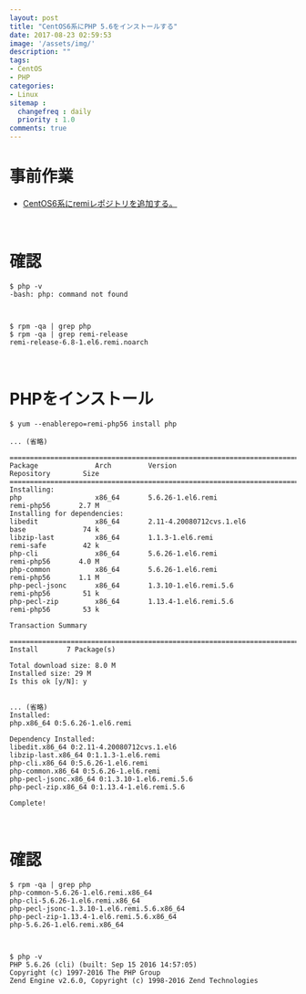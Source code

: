 ```yaml
---
layout: post
title: "CentOS6系にPHP 5.6をインストールする"
date: 2017-08-23 02:59:53
image: '/assets/img/'
description: ""
tags:
- CentOS
- PHP
categories:
- Linux
sitemap :
  changefreq : daily
  priority : 1.0
comments: true
---
```


# 事前作業
* [CentOS6系にremiレポジトリを追加する。](https://lighthouse-dev.github.io/remi-releaseinstall/)

<br>

# 確認

	$ php -v  
	-bash: php: command not found  



	$ rpm -qa | grep php  
	$ rpm -qa | grep remi-release  
	remi-release-6.8-1.el6.remi.noarch  

<br>

# PHPをインストール

	$ yum --enablerepo=remi-php56 install php  
   
	... (省略)  
	   
	===========================================================================================  
	Package              Arch         Version                          Repository        Size  
	===========================================================================================  
	Installing:  
	php                  x86_64       5.6.26-1.el6.remi                remi-php56       2.7 M  
	Installing for dependencies:  
	libedit              x86_64       2.11-4.20080712cvs.1.el6         base              74 k  
	libzip-last          x86_64       1.1.3-1.el6.remi                 remi-safe         42 k  
	php-cli              x86_64       5.6.26-1.el6.remi                remi-php56       4.0 M  
	php-common           x86_64       5.6.26-1.el6.remi                remi-php56       1.1 M  
	php-pecl-jsonc       x86_64       1.3.10-1.el6.remi.5.6            remi-php56        51 k  
	php-pecl-zip         x86_64       1.13.4-1.el6.remi.5.6            remi-php56        53 k  
	
	Transaction Summary  
	
	===========================================================================================  
	Install       7 Package(s)  
	
	Total download size: 8.0 M  
	Installed size: 29 M  
	Is this ok [y/N]: y  
	
	
	... (省略)  
	Installed:  
	php.x86_64 0:5.6.26-1.el6.remi                                                      
	
	Dependency Installed:  
	libedit.x86_64 0:2.11-4.20080712cvs.1.el6                                               
	libzip-last.x86_64 0:1.1.3-1.el6.remi                                         
	php-cli.x86_64 0:5.6.26-1.el6.remi                                                
	php-common.x86_64 0:5.6.26-1.el6.remi                                            
	php-pecl-jsonc.x86_64 0:1.3.10-1.el6.remi.5.6                                         
	php-pecl-zip.x86_64 0:1.13.4-1.el6.remi.5.6  
	                                        
	Complete!  
	
<br>

# 確認

	$ rpm -qa | grep php  
	php-common-5.6.26-1.el6.remi.x86_64 
	php-cli-5.6.26-1.el6.remi.x86_64  
	php-pecl-jsonc-1.3.10-1.el6.remi.5.6.x86_64  
	php-pecl-zip-1.13.4-1.el6.remi.5.6.x86_64  
	php-5.6.26-1.el6.remi.x86_64  



	$ php -v  
	PHP 5.6.26 (cli) (built: Sep 15 2016 14:57:05)  
	Copyright (c) 1997-2016 The PHP Group  
	Zend Engine v2.6.0, Copyright (c) 1998-2016 Zend Technologies  

<br><br>